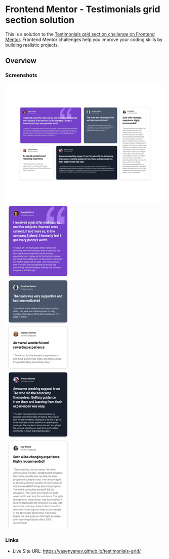# Frontend Mentor - Testimonials grid section solution

This is a solution to the [Testimonials grid section challenge on Frontend Mentor](https://www.frontendmentor.io/challenges/testimonials-grid-section-Nnw6J7Un7). Frontend Mentor challenges help you improve your coding skills by building realistic projects. 

## Overview

### Screenshots
![Desktop Screenshot](Screenshots/Screenshot-desktop.png)
![Mobile Screenshot](Screenshots/Screenshot-mobile.png)

### Links

- Live Site URL: https://yasenyanev.github.io/testimonials-grid/

